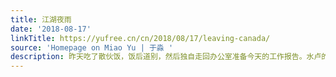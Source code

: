 ```yaml
---
title: 江湖夜雨
date: '2018-08-17'
linkTitle: https://yufree.cn/cn/2018/08/17/leaving-canada/
source: 'Homepage on Miao Yu | 于淼 '
description: 昨天吃了散伙饭，饭后道别，然后独自走回办公室准备今天的工作报告。水卢的八月经常莫名其妙下急雨，两年前差不多这个时候，我买了一口高压锅，抱着下
---
```

